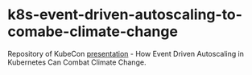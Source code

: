 # k8s-event-driven-autoscaling-to-comabe-climate-change
Repository of KubeCon [presentation](https://kccncna2021.sched.com/event/lV4B) - How Event Driven Autoscaling in Kubernetes Can Combat Climate Change.
